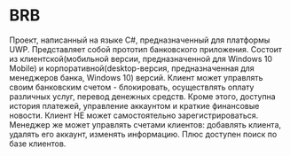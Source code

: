 # BRB

Проект, написанный на языке C#, предназначенный для платформы UWP. Представляет собой прототип банковского приложения. Состоит из клиентской(мобильной версии, предназначенной для Windows 10 Mobile) и корпоративной(desktop-версия, предназначенная для менеджеров банка, Windows 10) версий. 
	Клиент может управлять своим банковским счетом - блокировать, осуществлять оплату различных услуг, перевод денежных средств. Кроме этого, доступна история платежей, управление аккаунтом и краткие финансовые новости. Клиент НЕ может самостоятельно зарегистрироваться.
	Менеджер же может управлять счетами клиентов: добавлять клиента, удалять его аккаунт, изменять информацию. Плюс доступен поиск по базе клиентов.
